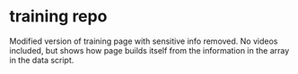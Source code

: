 # training repo
Modified version of training page with sensitive info removed.
No videos included, but shows how page builds itself from the
information in the array in the data script.
